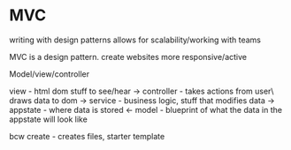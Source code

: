 # MVC
writing with design patterns allows for scalability/working with teams

MVC is a design pattern.
create websites more responsive/active

Model/view/controller

view - html dom stuff to see/hear ->
controller - takes actions from user\ draws data to dom ->
service - business logic, stuff that modifies data
->
appstate - where data is stored
<-
model - blueprint of what the data in the appstate will look like

bcw create - creates files, starter template







